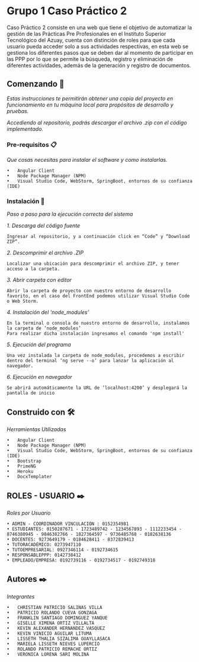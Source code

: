 # Grupo 1 Caso Práctico 2


Caso Práctico 2 consiste en una web que tiene el objetivo de automatizar la gestión de las Prácticas Pre Profesionales en el Instituto Superior Tecnológico del Azuay,
cuenta con distinción de roles para que cada usuario pueda acceder solo a sus actividades respectivas, en esta web se gestiona los diferentes pasos que se deben dar
al momento de participar en las PPP por lo que se permite la búsqueda, registro y eliminación de diferentes actividades, además de la generación y registro de documentos.
 
## Comenzando 🚀

_Estas instrucciones te permitirán obtener una copia del proyecto en funcionamiento en tu máquina local para propósitos de desarrollo y pruebas._

_Accediendo al repositorio, podrás descargar el archivo .zip con el código implementado._


### Pre-requisitos 📋

_Que cosas necesitas para instalar el software y como instalarlas._

```
•	Angular Client
•	Node Package Manager (NPM)
•	Visual Studio Code, WebStorm, SpringBoot, entornos de su confianza (IDE)
```

### Instalación 🔧

_Paso a paso para la ejecución correcta del sistema_

_1. Descarga del código fuente_

```
Ingresar al repositorio, y a continuación click en “Code” y “Download ZIP”.
```

_2. Descomprimir el archivo .ZIP_

```
Localizar una ubicación para descomprimir el archivo ZIP, y tener acceso a la carpeta.
```

_3. Abrir carpeta con editor_

```
Abrir la carpeta de proyecto con nuestro entorno de desarrollo favorito, en el caso del FrontEnd podemos utilizar Visual Studio Code o Web Storm.
```





_4. Instalación del ‘node_modules’_

```
En la terminal o consola de nuestro entorno de desarrollo, instalamos la carpeta de ‘node_modules’
Para realizar dicha instalación ingresamos el comando 'npm install'
```

_5. Ejecución del programa_

```
Una vez instalada la carpeta de node_modules, procedemos a escribir dentro del terminal ‘ng serve --o’ para lanzar la aplicación al navegador.
```

_6. Ejecución en navegador_
```
Se abrirá automáticamente la URL de ‘localhost:4200’ y desplegará la pantalla de inicio
```


## Construido con 🛠️

_Herramientas Utilizadas_

```
•	Angular Client
•	Node Package Manager (NPM)
•	Visual Studio Code, WebStorm, SpringBoot, entornos de su confianza (IDE)
•	Bootstrap
•	PrimeNG
•	Heroku
•	DocxTemplater
```

## ROLES - USUARIO ✒️
_Roles por Usuario_
```
• ADMIN - COORDINADOR VINCULACIÓN : 0152354981
• ESTUDIANTES: 0150287671 - 1723489742 - 1234567893 - 1112233454 - 8746380945 - 9846382766 - 1827364597 - 9736485768 - 0182638136
• DOCENTES: 9273649179 - 0184628411 - 8372839413
• TUTORACADÉMICO: 0273947110
• TUTOEMPRESARIAL: 0927346114 - 0192734615
• RESPONSABLEPPP: 0142738412
• EMPLEADO/EMPRESA: 0192739116 - 0192734517 - 0192749318
```

## Autores ✒️

_Integrantes_


```
•	CHRISTIAN PATRICIO SALINAS VILLA
•	PATRICIO ROLANDO CUEVA GONZAGA 
•	FRANKLIN SANTIAGO DOMINGUEZ YANQUE
•	GISELLE XIMENA ORTIZ VILLALTA
•	KEVIN ALEXANDER HERNANDEZ VASQUEZ
•	KEVIN VINICIO AGUILAR LITUMA
•	LISSETH THALIA SIZALIMA GUAYLLASACA
•	MARIELA LISSETH NIEVES LUPERCIO
•	ROLANDO PATRICIO REMACHE ORTIZ
•	VERONICA LORENA SARI MOLINA

```

